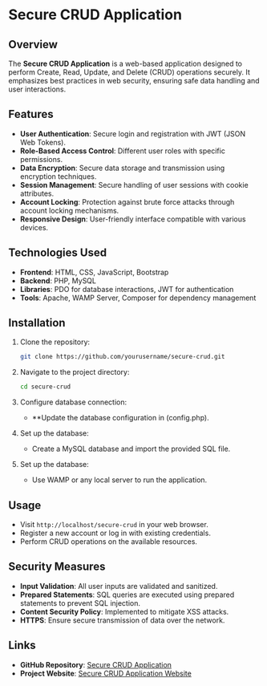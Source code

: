 # Secure CRUD Application

## Overview

The **Secure CRUD Application** is a web-based application designed to perform Create, Read, Update, and Delete (CRUD) operations securely. It emphasizes best practices in web security, ensuring safe data handling and user interactions.

## Features

- **User Authentication**: Secure login and registration with JWT (JSON Web Tokens).
- **Role-Based Access Control**: Different user roles with specific permissions.
- **Data Encryption**: Secure data storage and transmission using encryption techniques.
- **Session Management**: Secure handling of user sessions with cookie attributes.
- **Account Locking**: Protection against brute force attacks through account locking mechanisms.
- **Responsive Design**: User-friendly interface compatible with various devices.

## Technologies Used

- **Frontend**: HTML, CSS, JavaScript, Bootstrap
- **Backend**: PHP, MySQL
- **Libraries**: PDO for database interactions, JWT for authentication
- **Tools**: Apache, WAMP Server, Composer for dependency management

## Installation

1. Clone the repository:
   ```bash
   git clone https://github.com/yourusername/secure-crud.git

2. Navigate to the project directory:
   ```bash
   cd secure-crud

3. Configure database connection:
     - **Update the database configuration in (config.php).

4. Set up the database:
     - Create a MySQL database and import the provided SQL file.

5. Set up the database:
     - Use WAMP or any local server to run the application.
  
## Usage

- Visit `http://localhost/secure-crud` in your web browser.
- Register a new account or log in with existing credentials.
- Perform CRUD operations on the available resources.

## Security Measures

- **Input Validation**: All user inputs are validated and sanitized.
- **Prepared Statements**: SQL queries are executed using prepared statements to prevent SQL injection.
- **Content Security Policy**: Implemented to mitigate XSS attacks.
- **HTTPS**: Ensure secure transmission of data over the network.

  
## Links

- **GitHub Repository**: [Secure CRUD Application](https://github.com/pasindu-2002/Secure-CRUD-Application-GAHDSE232F-011)
- **Project Website**: [Secure CRUD Application Website](https://www.yourprojectwebsite.com)


